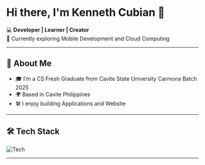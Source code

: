 # Hi there, I'm Kenneth Cubian 👋  

💻 **Developer | Learner | Creator**  
🌱 Currently exploring Mobile Development and Cloud Computing

---

## 🚀 About Me  
- 🎓 I’m a CS Fresh Graduate from Cavite State University Carmona Batch 2025
- 🌍 Based in Cavite Philippines 
- 🛠️ I enjoy building Applications and Website

---

## 🛠️ Tech Stack  

![Tech](https://skillicons.dev/icons?i=html,css,js,ts,react,nextjs,nodejs,python,django,php,laravel,java,cs,mongodb,firebase,supabase,mysql,postgresql,git,lua)  

---



